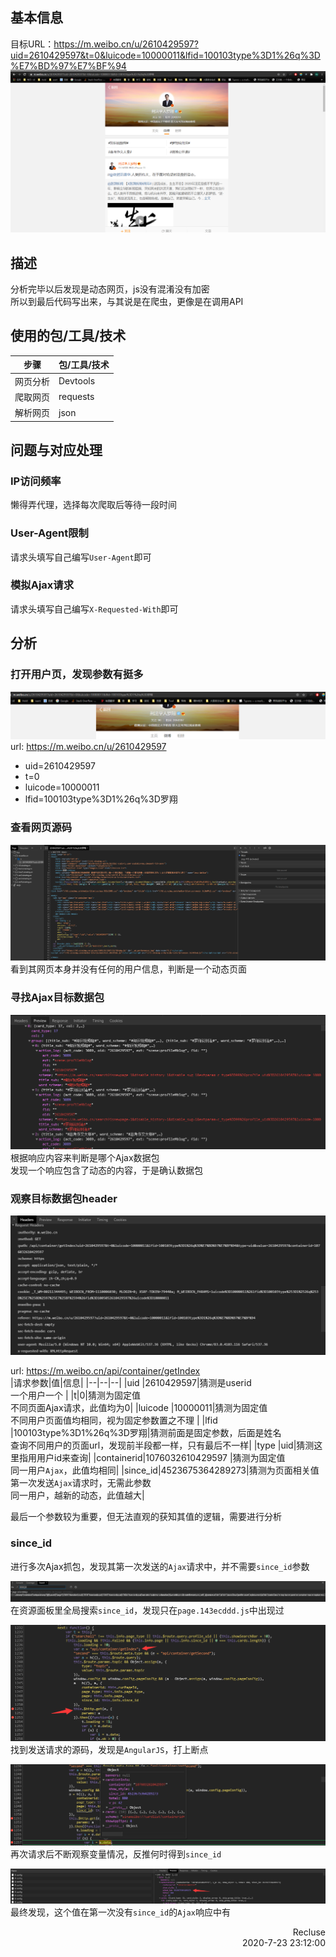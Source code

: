 ## 基本信息
目标URL：https://m.weibo.cn/u/2610429597?uid=2610429597&t=0&luicode=10000011&lfid=100103type%3D1%26q%3D%E7%BD%97%E7%BF%94  
![](info/../info_res/browser_preview.png)

## 描述  
分析完毕以后发现是动态网页，js没有混淆没有加密  
所以到最后代码写出来，与其说是在爬虫，更像是在调用API

## 使用的包/工具/技术
|步骤|包/工具/技术|
|--|--|
|网页分析|Devtools|
|爬取网页|requests|
|解析网页|json|

## 问题与对应处理  
### IP访问频率  
懒得弄代理，选择每次爬取后等待一段时间  
### User-Agent限制  
请求头填写自己编写`User-Agent`即可  
### 模拟Ajax请求  
请求头填写自己编写`X-Requested-With`即可  

## 分析
### 打开用户页，发现参数有挺多  
![](info_res/r1.png)  
url: https://m.weibo.cn/u/2610429597
* uid=2610429597
* t=0
* luicode=10000011
* lfid=100103type%3D1%26q%3D罗翔

### 查看网页源码  
![](info_res/html_source.png)  
看到其网页本身并没有任何的用户信息，判断是一个动态页面  

### 寻找Ajax目标数据包  
![](info_res/Ajsx_contain.png)
根据响应内容来判断是哪个Ajax数据包  
发现一个响应包含了动态的内容，于是确认数据包  

### 观察目标数据包header  

![](info_res/Ajax_head.png)

url: https://m.weibo.cn/api/container/getIndex  
|请求参数|值|信息|
|--|--|--|
|uid |2610429597|猜测是userid<br>一个用户一个 |
|t|0|猜测为固定值<br>不同页面Ajax请求，此值均为0|
|luicode |10000011|猜测为固定值<br>不同用户页面值均相同，视为固定参数置之不理  |
|lfid |100103type%3D1%26q%3D罗翔|猜测前面是固定参数，后面是姓名<br>查询不同用户的页面url，发现前半段都一样，只有最后不一样|
|type |uid|猜测这里指用用户id来查询|
|containerid|1076032610429597  |猜测为固定值<br>同一用户`Ajax`，此值均相同|
|since_id|4523675364289273|猜测为页面相关值<br>第一次发送`Ajax`请求时，无需此参数<br>同一用户，越新的动态，此值越大|

最后一个参数较为重要，但无法直观的获知其值的逻辑，需要进行分析  

### since_id  
进行多次Ajax抓包，发现其第一次发送的`Ajax`请求中，并不需要`since_id`参数  

![](info_res/since_id_1.png)  
在资源面板里全局搜索`since_id`，发现只在`page.143ecddd.js`中出现过  

![](info_res/since_id_2.png)  
找到发送请求的源码，发现是`AngularJS`，打上断点  

![](info_res/since_id_3.png)  
再次请求后不断观察变量情况，反推何时得到`since_id`  

![](info_res/since_id_4.png)  
最终发现，这个值在第一次没有`since_id`的`Ajax`响应中有  

<p style="text-align:right">Recluse<br>2020-7-23 23:12:00 </p>